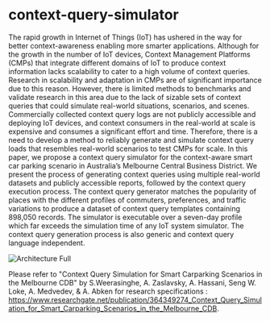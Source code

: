 # context-query-simulator

The rapid growth in Internet of Things (IoT) has ushered in the way for better context-awareness enabling more smarter applications. Although for the growth in the number of IoT devices, Context Management Platforms (CMPs) that integrate different domains of IoT to produce context information lacks scalability to cater to a high volume of context queries. Research in scalability and adaptation in CMPs are of significant importance due to this reason. However, there is limited methods to benchmarks and validate research in this area due to the lack of sizable sets of context queries that could simulate real-world situations, scenarios, and scenes. Commercially collected context query logs are not publicly accessible and deploying IoT devices, and context consumers in the real-world at scale is expensive and consumes a significant effort and time. Therefore, there is a need to develop a method to reliably generate and simulate context query loads that resembles real-world scenarios to test CMPs for scale. In this paper, we propose a context query simulator for the context-aware smart car parking scenario in Australia’s Melbourne Central Business District. We present the process of generating context queries using multiple real-world datasets and publicly accessible reports, followed by the context query execution process. The context query generator matches the popularity of places with the different profiles of commuters, preferences, and traffic variations to produce a dataset of context query templates containing 898,050 records. The simulator is executable over a seven-day profile which far exceeds the simulation time of any IoT system simulator. The context query generation process is also generic and context query language independent.  

![Architecture Full](https://user-images.githubusercontent.com/18043441/205787113-bcda9bdc-589e-45ce-a23e-342f8434ad88.png)

Please refer to "Context Query Simulation for Smart Carparking Scenarios in the Melbourne CDB" by S.Weerasinghe, A. Zaslavsky, A. Hassani, Seng W. Loke, A. Medvedev, & A. Abken for research specifications : https://www.researchgate.net/publication/364349274_Context_Query_Simulation_for_Smart_Carparking_Scenarios_in_the_Melbourne_CDB.

